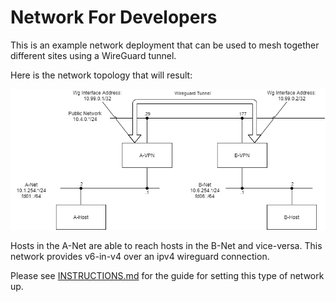 # Network For Developers
This is an example network deployment that can be used to mesh together different sites using a WireGuard tunnel.

Here is the network topology that will result:

![Current Network Topology](doc/WorkNet-Topology-Today.png)

Hosts in the A-Net are able to reach hosts in the B-Net and vice-versa. This network provides v6-in-v4 over an ipv4 wireguard connection. 

Please see [INSTRUCTIONS.md](doc/INSTRUCTIONS.md) for the guide for setting this type of network up.

